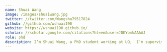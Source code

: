 ```yaml
---
name: Shuai Wang
image: /images/shuaiwang.jpg
twitter: //twitter.com/Wangshu79517824
github: //github.com/wshuai190
website: https://wshuai190.github.io/
scholar: //scholar.google.com/citations?hl=en&user=JDKYomkAAAAJ
role: phd
description: I’m Shuai Wang, a PhD student working at UQ,  I’m supervised by Professor. Guido Zuccon and A.Professor. Bevan Koopman. I received my Bachelor of Science degree from the University of Western Australia in 2019, then leveled up with a Master of Engineering Science degree from the University of Queensland in 2021. Now, I’m a PhD student at UQ, exploring the wilds of information retrieval, natural language processing (NLP), and machine learning. Specifically, I'm working on automation for medical systematic reviews, where I have been currently focused on the development of Automatic Mesh Term Suggestion, Screening Prioritisation, Seed-drievn methods and Boolean query formulation. I also work as a tutor at UQ, teaching courses like INFS7410 (information retrieval and web search).
---
```


